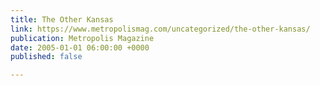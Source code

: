 ```yaml
---
title: The Other Kansas
link: https://www.metropolismag.com/uncategorized/the-other-kansas/
publication: Metropolis Magazine
date: 2005-01-01 06:00:00 +0000
published: false

---
```

